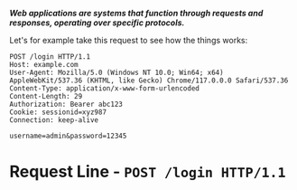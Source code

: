 
***Web applications are systems that function through requests and responses, operating over specific protocols.***

Let's for example take this request to see how the things works:
```http 
POST /login HTTP/1.1
Host: example.com
User-Agent: Mozilla/5.0 (Windows NT 10.0; Win64; x64) AppleWebKit/537.36 (KHTML, like Gecko) Chrome/117.0.0.0 Safari/537.36
Content-Type: application/x-www-form-urlencoded
Content-Length: 29
Authorization: Bearer abc123
Cookie: sessionid=xyz987
Connection: keep-alive

username=admin&password=12345
```

# **Request Line** - `POST /login HTTP/1.1`


